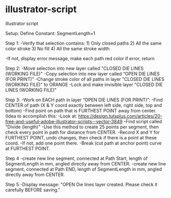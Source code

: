 # illustrator-script
illustrator script

Setup:
Define Constant: SegmentLength=1

Step 1:
-Verify that selection contains:
	1) Only closed paths
	2) All the same color stroke
	3) No fill
	4) All the same stroke width

-If not, display error message, make each path red color if error, return


Step 2:
-Move selection into new layer called "CLOSED DIE LINES (WORKING FILE)"
-Copy selection into new layer called “OPEN DIE LINES (FOR PRINT)”
-Change stroke color of all paths in layer "CLOSED DIE LINES (WORKING FILE)" to ORANGE
-Lock and make invisible layer "CLOSED DIE LINES (WORKING FILE)"

Step 3:
-Work on EACH path in layer “OPEN DIE LINES (FOR PRINT)”:
-Find CENTER of path (X & Y coord exactly between left side, right side, top and bottom)
-Find point on path that is FURTHEST POINT away from center.
	(Idea to accomplish this: 
	-Look at: https://design.tutsplus.com/articles/20-free-and-useful-adobe-illustrator-scripts--vector-3849
	-Find script called "Divide (length)"
	-Use this method to create 25 points per segment, then check every point in path for distance from CENTER.
	-Record X and Y for FURTHEST POINT, undo changes, then check if there is a point at these coord.
	-If not, add one point there.
-Break (cut path at anchor point) curve at FURTHEST POINT.

Step 4
-create new line segment, connected at Path Start, length of SegmentLength in mm, angled directly away from CENTER.
-create new line segment, connected at Path END, length of SegmentLength in mm, angled directly away from CENTER.

Step 5
-Display message: "OPEN Die lines layer created.  Please check it carefully BEFORE saving."
